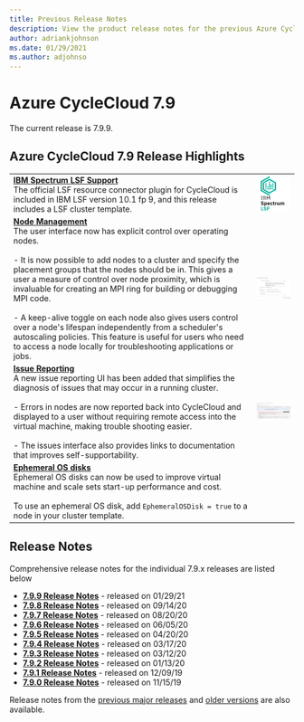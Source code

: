 ```yaml
---
title: Previous Release Notes
description: View the product release notes for the previous Azure CycleCloud release 7.9.x. See a list of release highlights for Azure CycleCloud version 7.9.x series.
author: adriankjohnson
ms.date: 01/29/2021
ms.author: adjohnso
---
```


# Azure CycleCloud 7.9

The current release is 7.9.9.

## Azure CycleCloud 7.9 Release Highlights

|  |  |
| --- | --- |
| [**IBM Spectrum LSF Support**](lsf.md)<br/>The official LSF resource connector plugin for CycleCloud is included in IBM LSF version 10.1 fp 9, and this release includes a LSF cluster template.  | ![LSF sample](./images/release-notes/lsf.png)  |
| [**Node Management**](~/cluster-references/configuration-reference.md)<br/>The user interface now has explicit control over operating nodes.<br/><br/>  - It is now possible to add nodes to a cluster and specify the placement groups that the nodes should be in. This gives a user a measure of control over node proximity, which is invaluable for creating an MPI ring for building or debugging MPI code.<br/><br/>  - A keep-alive toggle on each node also gives users control over a node's lifespan independently from a scheduler's autoscaling policies. This feature is useful for users who need to access a node locally for troubleshooting applications or jobs.  | [ ![Node management sample](./images/release-notes/node_management_small.png) ](./images/release-notes/node_management_large.png#lightbox) |
| [**Issue Reporting**](error_messages.md)<br/>A new issue reporting UI has been added that simplifies the diagnosis of issues that may occur in a running cluster.<br/><br/>  - Errors in nodes are now reported back into CycleCloud and displayed to a user without requiring remote access into the virtual machine, making trouble shooting easier.<br/><br/>  - The issues interface also provides links to documentation that improves self-supportability.| [ ![Issue Reporting sample](./images/release-notes/issue_reporting_small.png) ](./images/release-notes/issue_reporting_large.png#lightbox) |
| [**Ephemeral OS disks**](https://docs.microsoft.com/azure/virtual-machines/windows/ephemeral-os-disks)<br/>Ephemeral OS disks can now be used to improve virtual machine and scale sets start-up performance and cost.<br/><br/>  To use an ephemeral OS disk, add `EphemeralOSDisk = true` to a node in your cluster template.| |

## Release Notes

Comprehensive release notes for the individual 7.9.x releases are listed below

* [**7.9.9 Release Notes**](release-notes/7-9-9.md) - released on 01/29/21
* [**7.9.8 Release Notes**](release-notes/7-9-8.md) - released on 09/14/20
* [**7.9.7 Release Notes**](release-notes/7-9-7.md) - released on 08/20/20
* [**7.9.6 Release Notes**](release-notes/7-9-6.md) - released on 06/05/20
* [**7.9.5 Release Notes**](release-notes/7-9-5.md) - released on 04/20/20
* [**7.9.4 Release Notes**](release-notes/7-9-4.md) - released on 03/17/20
* [**7.9.3 Release Notes**](release-notes/7-9-3.md) - released on 03/12/20
* [**7.9.2 Release Notes**](release-notes/7-9-2.md) - released on 01/13/20
* [**7.9.1 Release Notes**](release-notes/7-9-1.md) - released on 12/09/19
* [**7.9.0 Release Notes**](release-notes/7-9-0.md) - released on 11/15/19

Release notes from the [previous major releases](release-notes-previous.md) and [older versions](release-notes-archive.md) are also available.
